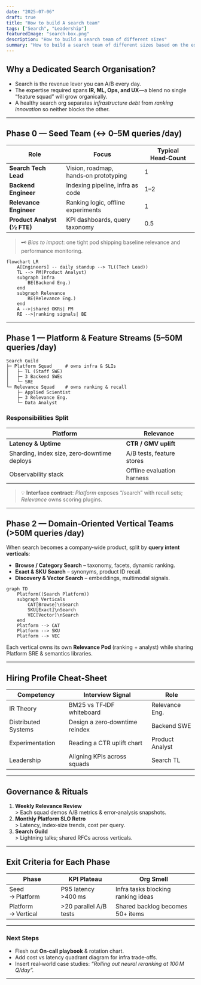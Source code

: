 ```yaml
---
date: "2025-07-06"
draft: true
title: "How to build A search team"
tags: ["Search", "Leadership"]
featuredImage: "search-box.png"
description: "How to build a search team of different sizes"
summary: "How to build a search team of different sizes based on the expertise you have and the available resources"
---
```


## Why a Dedicated Search Organisation?

- Search is the revenue lever you can A/B every day.
- The expertise required spans **IR, ML, Ops, and UX**—a blend no single “feature squad” will grow organically.
- A healthy search org separates *infrastructure debt* from *ranking innovation* so neither blocks the other.



---

## Phase 0 — Seed Team (↔ 0–5M queries /day)

| Role                        | Focus                                 | Typical Head‑Count |
| --------------------------- | ------------------------------------- | ------------------ |
| **Search Tech Lead**        | Vision, roadmap, hands‑on prototyping | 1                  |
| **Backend Engineer**        | Indexing pipeline, infra as code      | 1–2                |
| **Relevance Engineer**      | Ranking logic, offline experiments    | 1                  |
| **Product Analyst (½ FTE)** | KPI dashboards, query taxonomy        | 0.5                |

> 🗝️  *Bias to impact*: one tight pod shipping baseline relevance and performance monitoring.

```mermaid
flowchart LR
    A[Engineers] -- daily standup --> TL((Tech Lead))
    TL --> PM(Product Analyst)
    subgraph Infra
        BE(Backend Eng.)
    end
    subgraph Relevance
        RE(Relevance Eng.)
    end
    A -->|shared OKRs| PM
    RE -->|ranking signals| BE
```

---

## Phase 1 — Platform & Feature Streams (5–50M queries /day)

```
Search Guild
├─ Platform Squad     # owns infra & SLIs
│   ├─ TL (Staff SWE)
│   ├─ 3 Backend SWEs
│   └─ SRE
└─ Relevance Squad    # owns ranking & recall
    ├─ Applied Scientist
    ├─ 3 Relevance Eng.
    └─ Data Analyst
```

### Responsibilities Split

| Platform                                    | Relevance                  |
| ------------------------------------------- | -------------------------- |
| **Latency & Uptime**                        | **CTR / GMV uplift**       |
| Sharding, index size, zero‑downtime deploys | A/B tests, feature stores  |
| Observability stack                         | Offline evaluation harness |



> 💡 **Interface contract**: *Platform* exposes “/search” with recall sets; *Relevance* owns scoring plugins.

---

## Phase 2 — Domain‑Oriented Vertical Teams (>50M queries /day)

When search becomes a company‑wide product, split by **query intent verticals**:

- **Browse / Category Search** – taxonomy, facets, dynamic ranking.
- **Exact & SKU Search** – synonyms, product ID recall.
- **Discovery & Vector Search** – embeddings, multimodal signals.

```mermaid
graph TD
    Platform((Search Platform))
    subgraph Verticals
        CAT[Browse]\nSearch
        SKU[Exact]\nSearch
        VEC[Vector]\nSearch
    end
    Platform --> CAT
    Platform --> SKU
    Platform --> VEC
```

Each vertical owns its own **Relevance Pod** (ranking + analyst) while sharing Platform SRE & semantics libraries.

---

## Hiring Profile Cheat‑Sheet

| Competency          | Interview Signal               | Role            |
| ------------------- | ------------------------------ | --------------- |
| IR Theory           | BM25 vs TF‑IDF whiteboard      | Relevance Eng.  |
| Distributed Systems | Design a zero‑downtime reindex | Backend SWE     |
| Experimentation     | Reading a CTR uplift chart     | Product Analyst |
| Leadership          | Aligning KPIs across squads    | Search TL       |

---

## Governance & Rituals

1. **Weekly Relevance Review**\
   \> Each squad demos A/B metrics & error‑analysis snapshots.
2. **Monthly Platform SLO Retro**\
   \> Latency, index‑size trends, cost per query.
3. **Search Guild**\
   \> Lightning talks; shared RFCs across verticals.

---

## Exit Criteria for Each Phase

| Phase               | KPI Plateau            | Org Smell                          |
| ------------------- | ---------------------- | ---------------------------------- |
| Seed → Platform     | P95 latency >400 ms    | Infra tasks blocking ranking ideas |
| Platform → Vertical | >20 parallel A/B tests | Shared backlog becomes 50+ items   |

---

### Next Steps

- Flesh out **On‑call playbook** & rotation chart.
- Add cost vs latency quadrant diagram for infra trade‑offs.
- Insert real‑world case studies: *“Rolling out neural reranking at 100 M Q/day”.*

---